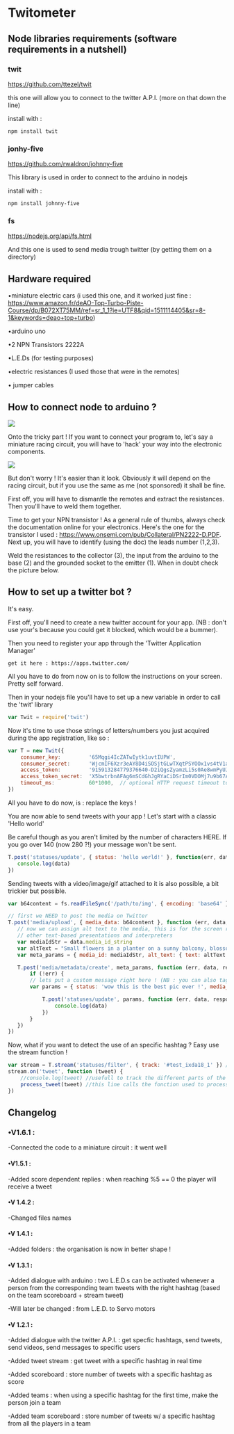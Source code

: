 # Twitometer

## Node libraries requirements (software requirements in a nutshell)
### twit
https://github.com/ttezel/twit

this one will allow you to connect to the twitter A.P.I. (more on that down the line)

install with :

    npm install twit
    
 ### jonhy-five
 https://github.com/rwaldron/johnny-five
 
 This library is used in order to connect to the arduino in nodejs
 
 install with :

    npm install johnny-five

### fs
https://nodejs.org/api/fs.html

And this one is used to send media trough twitter (by getting them on a directory)
## Hardware required
•miniature electric cars (i used this one, and it worked just fine : https://www.amazon.fr/deAO-Top-Turbo-Piste-Course/dp/B072XT75MM/ref=sr_1_1?ie=UTF8&qid=1511114405&sr=8-1&keywords=deao+top+turbo)

•arduino uno

•2 NPN Transistors 2222A

•L.E.Ds (for testing purposes)

•electric resistances (I used those that were in the remotes)

• jumper cables

## How to connect node to arduino ?
![](https://github.com/bastiencro/Twitometer/blob/master/assets/IMG_8912.JPG)

Onto the tricky part ! If you want to connect your program to, let's say a miniature racing circuit, you will have to 'hack' your way into the electronic components. 

![](https://github.com/bastiencro/Twitometer/blob/master/assets/IMG_8896.JPG)

But don't worry ! It's easier than it look. Obviously it will depend on the racing circuit, but if you use the same as me (not sponsored) it shall be fine.

First off, you will have to dismantle the remotes and extract the resistances. Then you'll have to weld them together.

Time to get your NPN transistor ! As a general rule of thumbs, always check the documentation online for your electronics. Here's the one for the transistor I used : https://www.onsemi.com/pub/Collateral/PN2222-D.PDF. Next up, you will have to identify (using the doc) the leads number (1,2,3).

Weld the resistances to the collector (3), the input from the arduino to the base (2) and the grounded socket to the emitter (1). When in doubt check the picture below.

## How to set up a twitter bot ?
It's easy.

First off, you'll need to create a new twitter account for your app. (NB : don't use your's because you could get it blocked, which would be a bummer).

Then you need to register your app through the 'Twitter Application Manager'
    
    get it here : https://apps.twitter.com/
 
 All you have to do from now on is to follow the instructions on your screen. Pretty self forward.
 
 Then in your nodejs file you'll have to set up a new variable in order to call the 'twit' library

```javascript
var Twit = require('twit')
```

 Now it's time to use those strings of letters/numbers you just acquired during the app registration, like so :
 
```javascript
var T = new Twit({
    consumer_key:         '65Mqgi4IcZATwIytk1uvtIUPW',
    consumer_secret:      'WjcmIF6Xzr3eAY8D4iSOSjtGLwTXqtPSYOOx1vs4tV1a4McEID',
    access_token:         '915913284779376640-D2iQgsZyamzLi5s0Ae8wmPyUJcZhoC8',
    access_token_secret:  'X5bwtrbnAFAg6mSCdGhJgRYaCiDSrIm0VDOMj7u9b67An',
    timeout_ms:           60*1000,  // optional HTTP request timeout to apply to all requests.
})
```

All you have to do now, is : replace the keys !

You are now able to send tweets with your app ! Let's start with a classic 'Hello world'

Be careful though as you aren't limited by the number of characters HERE. If you go over 140 (now 280 ?!) your message won't be sent.

 ```javascript
T.post('statuses/update', { status: 'hello world!' }, function(err, data, response) {
    console.log(data)
})
```

Sending tweets with a video/image/gif attached to it is also possible, a bit trickier but possible.
        
 ```javascript
var b64content = fs.readFileSync('/path/to/img', { encoding: 'base64' })

// first we NEED to post the media on Twitter
T.post('media/upload', { media_data: b64content }, function (err, data, response) {
    // now we can assign alt text to the media, this is for the screen readers and
    // other text-based presentations and interpreters
    var mediaIdStr = data.media_id_string
    var altText = "Small flowers in a planter on a sunny balcony, blossoming."
    var meta_params = { media_id: mediaIdStr, alt_text: { text: altText } }

    T.post('media/metadata/create', meta_params, function (err, data, response) {
        if (!err) {
        // lets put a custom message right here ! (NB : you can also tag someone if you want to)
        var params = { status: 'wow this is the best pic ever !', media_ids: [mediaIdStr] }

            T.post('statuses/update', params, function (err, data, response) {
                console.log(data)
            })
        }
    })
})
```

Now, what if you want to detect the use of an specific hashtag ? Easy use the stream function !

```javascript
var stream = T.stream('statuses/filter', { track: '#test_ixda18_1' }) // your hashtag here
stream.on('tweet', function (tweet) {
    //console.log(tweet) //usefull to track the different parts of the tweets you are getting
    process_tweet(tweet) //this line calls the fonction used to process the tweets in my code
})
```

## Changelog
### •V1.6.1 :
-Connected the code to a miniature circuit : it went well
#### •V1.5.1 :
-Added score dependent replies : when reaching %5 == 0 the player will receive a tweet
#### •V 1.4.2 : 
-Changed files names
#### •V 1.4.1 :
-Added folders : the organisation is now in better shape !
#### •V 1.3.1 :
-Added dialogue with arduino : two L.E.D.s can be activated whenever a person from the corresponding team tweets with the right hashtag (based on the team scoreboard + stream tweet)

-Will later be changed : from L.E.D. to Servo motors
#### •V 1.2.1 :
-Added dialogue with the twitter A.P.I. : get specfic hashtags, send tweets, send videos, send messages to specific users

-Added tweet stream : get tweet with a specific hashtag in real time

-Added scoreboard : store number of tweets with a specific hashtag as score

-Added teams : when using a specific hashtag for the first time, make the person join a team

-Added team scoreboard : store number of tweets w/ a specific hashtag from all the players in a team
